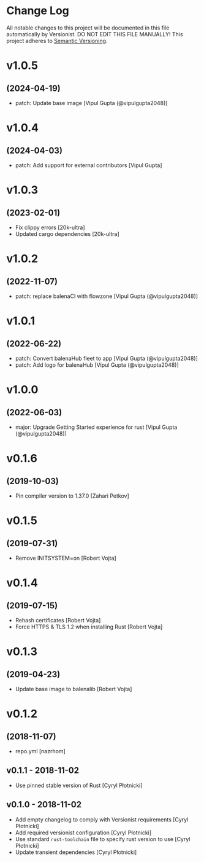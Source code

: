 # Change Log

All notable changes to this project will be documented in this file
automatically by Versionist. DO NOT EDIT THIS FILE MANUALLY!
This project adheres to [Semantic Versioning](http://semver.org/).

# v1.0.5
## (2024-04-19)

* patch: Update base image [Vipul Gupta (@vipulgupta2048)]

# v1.0.4
## (2024-04-03)

* patch: Add support for external contributors [Vipul Gupta]

# v1.0.3
## (2023-02-01)

* Fix clippy errors [20k-ultra]
* Updated cargo dependencies [20k-ultra]

# v1.0.2
## (2022-11-07)

* patch: replace balenaCI with flowzone [Vipul Gupta (@vipulgupta2048)]

# v1.0.1
## (2022-06-22)

* patch: Convert balenaHub fleet to app [Vipul Gupta (@vipulgupta2048)]
* patch: Add logo for balenaHub [Vipul Gupta (@vipulgupta2048)]

# v1.0.0
## (2022-06-03)

* major: Upgrade Getting Started experience for rust [Vipul Gupta (@vipulgupta2048)]

# v0.1.6
## (2019-10-03)

* Pin compiler version to 1.37.0 [Zahari Petkov]

# v0.1.5
## (2019-07-31)

* Remove INITSYSTEM=on [Robert Vojta]

# v0.1.4
## (2019-07-15)

* Rehash certificates [Robert Vojta]
* Force HTTPS & TLS 1.2 when installing Rust [Robert Vojta]

# v0.1.3
## (2019-04-23)

* Update base image to balenalib [Robert Vojta]

# v0.1.2
## (2018-11-07)

* repo.yml [nazrhom]

## v0.1.1 - 2018-11-02

* Use pinned stable version of Rust [Cyryl Płotnicki]

## v0.1.0 - 2018-11-02

* Add empty changelog to comply with Versionist requirements [Cyryl Płotnicki]
* Add required versionist configuration [Cyryl Płotnicki]
* Use standard `rust-toolchain` file to specify rust version to use [Cyryl Płotnicki]
* Update transient dependencies [Cyryl Płotnicki]
